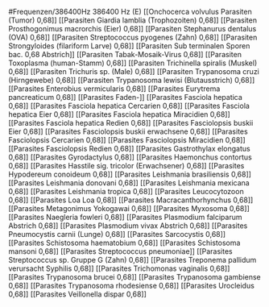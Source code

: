 #Frequenzen/386400Hz
386400 Hz (E)
[[Onchocerca volvulus Parasiten (Tumor) 0,68]]
[[Parasiten Giardia lamblia (Trophozoiten) 0,68]]
[[Parasiten Prosthogonimus macrorchis (Eier) 0,68]]
[[Parasiten Stephanurus dentalus (OVA) 0,68]]
[[Parasiten Streptococcus pyogenes (Zahn) 0,68]]
[[Parasiten Strongyloides (filariform Larve) 0,68]]
[[Parasiten Sub terminalen Sporen bac. 0,68 Abstrich]]
[[Parasiten Tabak-Mosaik-Virus 0,68]]
[[Parasiten Toxoplasma (human-Stamm) 0,68]]
[[Parasiten Trichinella spiralis (Muskel) 0,68]]
[[Parasiten Trichuris sp. (Male) 0,68]]
[[Parasiten Trypanosoma cruzi (Hirngewebe) 0,68]]
[[Parasiten Trypanosoma lewisi (Blutausstrich) 0,68]]
[[Parasites Enterobius vermicularis 0,68]]
[[Parasites Eurytrema pancreaticum 0,68]]
[[Parasites Faden-]]
[[Parasites Fasciola hepatica 0,68]]
[[Parasites Fasciola hepatica Cercarien 0,68]]
[[Parasites Fasciola hepatica Eier 0,68]]
[[Parasites Fasciola hepatica Miracidien 0,68]]
[[Parasites Fasciola hepatica Redien 0,68]]
[[Parasites Fasciolopsis buskii Eier 0,68]]
[[Parasites Fasciolopsis buskii erwachsene 0,68]]
[[Parasites Fasciolopsis Cercarien 0,68]]
[[Parasites Fasciolopsis Miracidien 0,68]]
[[Parasites Fasciolopsis Redien 0,68]]
[[Parasites Gastrothylax elongatus 0,68]]
[[Parasites Gyrodactylus 0,68]]
[[Parasites Haemonchus contortus 0,68]]
[[Parasites Hasstile sig. tricolor (Erwachsener) 0,68]]
[[Parasites Hypodereum conoideum 0,68]]
[[Parasites Leishmania brasiliensis 0,68]]
[[Parasites Leishmania donovani 0,68]]
[[Parasites Leishmania mexicana 0,68]]
[[Parasites Leishmania tropica 0,68]]
[[Parasites Leucocytozoon 0,68]]
[[Parasites Loa Loa 0,68]]
[[Parasites Macracanthorhynchus 0,68]]
[[Parasites Metagonimus Yokogawai 0,68]]
[[Parasites Myxosoma 0,68]]
[[Parasites Naegleria fowleri 0,68]]
[[Parasites Plasmodium falciparum Abstrich 0,68]]
[[Parasites Plasmodium vivax Abstrich 0,68]]
[[Parasites Pneumocystis carnii (Lunge) 0,68]]
[[Parasites Sarcocystis 0,68]]
[[Parasites Schistosoma haematobium 0,68]]
[[Parasites Schistosoma mansoni 0,68]]
[[Parasites Streptococcus pneumoniae]]
[[Parasites Streptococcus sp. Gruppe G (Zahn) 0,68]]
[[Parasites Treponema pallidum verursacht Syphilis 0,68]]
[[Parasites Trichomonas vaginalis 0,68]]
[[Parasites Trypanosoma brucei 0,68]]
[[Parasites Trypanosoma gambiense 0,68]]
[[Parasites Trypanosoma rhodesiense 0,68]]
[[Parasites Urocleidus 0,68]]
[[Parasites Veillonella dispar 0,68]]